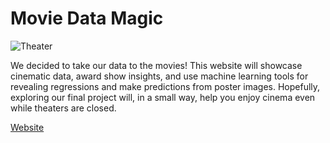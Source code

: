 # Movie Data Magic

![Theater](Images/theater.jpg)

We decided to take our data to the movies! This website will showcase cinematic data, award show insights, and use machine learning tools for revealing regressions and make predictions from poster images. Hopefully, exploring our final project will, in a small way, help you enjoy cinema even while theaters are closed.

[Website](https://nalnajjar.github.io/Movie-Data-Magic/)


